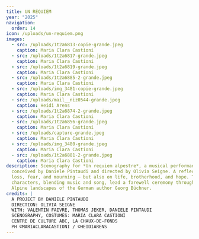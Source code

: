 ```yaml
---
title: UN REQUIEM
year: "2025"
navigation:
  order: 14
icon: /uploads/un-requiem.png
images:
  - src: /uploads/1t2a6813-copie-grande.jpeg
    caption: Maria Clara Castioni
  - src: /uploads/1t2a6817-grande.jpeg
    caption: Maria Clara Castioni
  - src: /uploads/1t2a6819-grande.jpeg
    caption: Maria Clara Castioni
  - src: /uploads/1t2a6885-2-grande.jpeg
    caption: Maria Clara Castioni
  - src: /uploads/img_3481-copie-grande.jpeg
    caption: Maria Clara Castioni
  - src: /uploads/mail__niz0544-grande.jpeg
    caption: Heidi Arens
  - src: /uploads/1t2a6874-2-grande.jpeg
    caption: Maria Clara Castioni
  - src: /uploads/1t2a6856-grande.jpeg
    caption: Maria Clara Castioni
  - src: /uploads/capture-grande.jpeg
    caption: Maria Clara Castioni
  - src: /uploads/img_3480-grande.jpeg
    caption: Maria Clara Castioni
  - src: /uploads/1t2a6881-2-grande.jpeg
    caption: Maria Clara Castioni
description: Scenography for *Un requiem alpestre*, a musical performance
  conceived by Daniele Pintaudi and directed by Olivia Seigne. A reflection on
  loss, fear, and mourning — but also on life, brotherhood, and hope. Three
  characters, blending music and song, lead a farewell ceremony through the
  Alpine landscapes of the German author Georg Büchner.
credits: |
  A PROJECT BY DANIELE PINTAUDI 
  DIRECTION: OLIVIA SEIGNE
  WITH: VALENTIN FAIVRE, THOMAS JEKER, DANIELE PINTAUDI
  SCENOGRAPHY, COSTUMES: MARIA CLARA CASTIONI 
  CENTRE DE CULTURE ABC, LA CHAUX-DE-FONDS
  PH ©MARIACLARACASTIONI / ©HEIDIARENS
---
```

